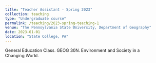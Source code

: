 ```yaml
---
title: "Teacher Assistant - Spring 2023"
collection: teaching
type: "Undergraduate course"
permalink: /teaching/2023-spring-teaching-1
venue: "The Pennsylvania State University, Department of Geography"
date: 2023-01-01
location: "State College, PA"
---
```


General Education Class. GEOG 30N. Environment and Society in a Changing World.

